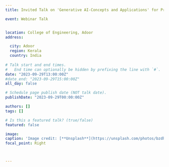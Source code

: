 ```yaml
---
title: Invited Talk on 'Generative AI-Concepts and Applications' for Pre-conclave Webinar on Generative AI and the Future of Education at College of Engineering, Adoor

event: Webinar Talk


location: College of Engineering, Adoor
address:

  city: Adoor
  region: Kerala
  country: India
 
# Talk start and end times.
#   End time can optionally be hidden by prefixing the line with `#`.
date: "2023-09-29T13:00:00Z"
#date_end: "2023-09-29T15:00:00Z"
all_day: false

# Schedule page publish date (NOT talk date).
publishDate: "2023-09-29T00:00:00Z"

authors: []
tags: []

# Is this a featured talk? (true/false)
featured: false

image: 
caption: 'Image credit: [**Unsplash**](https://unsplash.com/photos/bzdhc5b3Bxs)'
focal_point: Right



---
```



